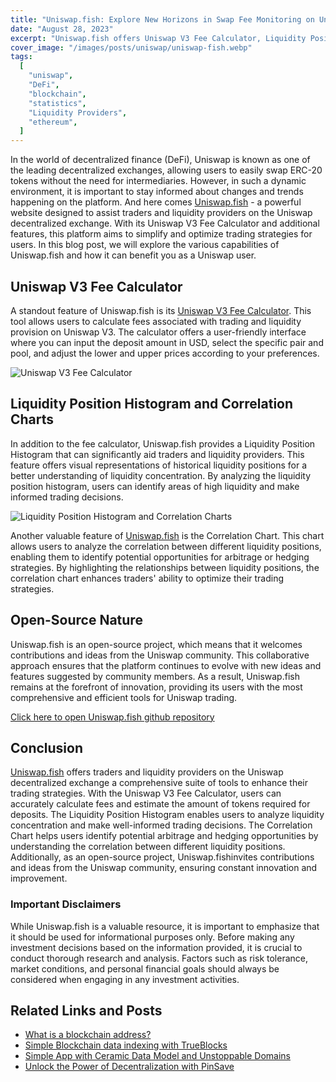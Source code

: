 ```yaml
---
title: "Uniswap.fish: Explore New Horizons in Swap Fee Monitoring on Uniswap"
date: "August 28, 2023"
excerpt: "Uniswap.fish offers Uniswap V3 Fee Calculator, Liquidity Position Histogram, and Correlation Chart, to assist traders and liquidity providers on the Uniswap."
cover_image: "/images/posts/uniswap/uniswap-fish.webp"
tags:
  [
    "uniswap",
    "DeFi",
    "blockchain",
    "statistics",
    "Liquidity Providers",
    "ethereum",
  ]
---
```


In the world of decentralized finance (DeFi), Uniswap is known as one of the leading decentralized exchanges, allowing users to easily swap ERC-20 tokens without the need for intermediaries. However, in such a dynamic environment, it is important to stay informed about changes and trends happening on the platform. And here comes [Uniswap.fish](https://uniswap.fish/) - a powerful website designed to assist traders and liquidity providers on the Uniswap decentralized exchange. With its Uniswap V3 Fee Calculator and additional features, this platform aims to simplify and optimize trading strategies for users. In this blog post, we will explore the various capabilities of Uniswap.fish and how it can benefit you as a Uniswap user.

## Uniswap V3 Fee Calculator

A standout feature of Uniswap.fish is its [Uniswap V3 Fee Calculator](https://uniswap.fish/). This tool allows users to calculate fees associated with trading and liquidity provision on Uniswap V3. The calculator offers a user-friendly interface where you can input the deposit amount in USD, select the specific pair and pool, and adjust the lower and upper prices according to your preferences.

![Uniswap V3 Fee Calculator](/images/posts/uniswap/UniswapCalculator.webp)

## Liquidity Position Histogram and Correlation Charts

In addition to the fee calculator, Uniswap.fish provides a Liquidity Position Histogram that can significantly aid traders and liquidity providers. This feature offers visual representations of historical liquidity positions for a better understanding of liquidity concentration. By analyzing the liquidity position histogram, users can identify areas of high liquidity and make informed trading decisions.

![Liquidity Position Histogram and Correlation Charts](/images/posts/uniswap/UniswapFishPair.webp)

Another valuable feature of [Uniswap.fish](https://uniswap.fish/) is the Correlation Chart. This chart allows users to analyze the correlation between different liquidity positions, enabling them to identify potential opportunities for arbitrage or hedging strategies. By highlighting the relationships between liquidity positions, the correlation chart enhances traders' ability to optimize their trading strategies.

## Open-Source Nature

Uniswap.fish is an open-source project, which means that it welcomes contributions and ideas from the Uniswap community. This collaborative approach ensures that the platform continues to evolve with new ideas and features suggested by community members. As a result, Uniswap.fish remains at the forefront of innovation, providing its users with the most comprehensive and efficient tools for Uniswap trading.

[Click here to open Uniswap.fish github repository](https://github.com/normdoow/uniswap.fish)

## Conclusion

[Uniswap.fish](https://uniswap.fish/) offers traders and liquidity providers on the Uniswap decentralized exchange a comprehensive suite of tools to enhance their trading strategies. With the Uniswap V3 Fee Calculator, users can accurately calculate fees and estimate the amount of tokens required for deposits. The Liquidity Position Histogram enables users to analyze liquidity concentration and make well-informed trading decisions. The Correlation Chart helps users identify potential arbitrage and hedging opportunities by understanding the correlation between different liquidity positions. Additionally, as an open-source project, Uniswap.fishinvites contributions and ideas from the Uniswap community, ensuring constant innovation and improvement.

### Important Disclaimers

While Uniswap.fish is a valuable resource, it is important to emphasize that it should be used for informational purposes only. Before making any investment decisions based on the information provided, it is crucial to conduct thorough research and analysis. Factors such as risk tolerance, market conditions, and personal financial goals should always be considered when engaging in any investment activities.

## Related Links and Posts

- [What is a blockchain address?](https://dspyt.com/what-is-blockchain-address)
- [Simple Blockchain data indexing with TrueBlocks](https://dspyt.com/blockchain-data-indexer-with-trueblocks)
- [Simple App with Ceramic Data Model and Unstoppable Domains](https://dspyt.com/simple-app-with-ceramic-data-model-and-unstoppable-domains)
- [Unlock the Power of Decentralization with PinSave](https://dspyt.com/PinSave)
